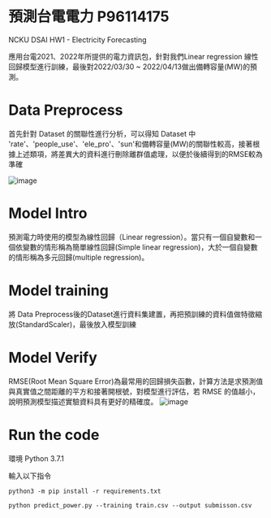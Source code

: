 # 預測台電電力 P96114175
NCKU DSAI HW1 - Electricity Forecasting

應用台電2021、2022年所提供的電力資訊包，針對我們Linear regression 線性回歸模型進行訓練，最後對2022/03/30 ~ 2022/04/13做出備轉容量(MW)的預測。

# Data Preprocess
首先針對 Dataset 的關聯性進行分析，可以得知 Dataset 中 'rate'、'people_use'、'ele_pro'、'sun'和備轉容量(MW)的關聯性較高，接著根據上述類項，將差異大的資料進行刪除離群值處理，以便於後續得到的RMSE較為準確

![image](https://user-images.githubusercontent.com/102530486/160413929-10e91b37-1cf2-4621-b179-247baf70cebd.png)
# Model Intro
預測電力時使用的模型為線性回歸（Linear regression）。當只有一個自變數和一個依變數的情形稱為簡單線性回歸(Simple linear regression)，大於一個自變數的情形稱為多元回歸(multiple regression)。
# Model training
將 Data Preprocess後的Dataset進行資料集建置，再把預訓練的資料值做特徵縮放(StandardScaler)，最後放入模型訓練
# Model Verify
RMSE(Root Mean Square Error)為最常用的回歸損失函數，計算方法是求預測值與真實值之間距離的平方和接著開根號，對模型進行評估，若 RMSE 的值越小，說明預測模型描述實驗資料具有更好的精確度。
![image](https://user-images.githubusercontent.com/102530486/160423194-031ceb13-b7f1-46c0-b642-f44377172513.png)

# Run the code
環境 Python 3.7.1

輸入以下指令

```
python3 -m pip install -r requirements.txt
```
	python predict_power.py --training train.csv --output submisson.csv
